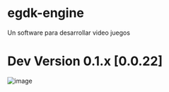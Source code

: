 # egdk-engine
Un software para desarrollar video juegos

Dev Version 0.1.x [0.0.22]
===
![image](https://user-images.githubusercontent.com/1939353/215019404-32ec46ca-26a1-4ca3-b4a8-fc0d20c29510.png)

